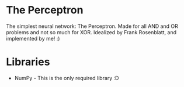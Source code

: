 # The Perceptron
The simplest neural network: The Perceptron.
Made for all AND and OR problems and not so much for XOR.
Idealized by Frank Rosenblatt, and implemented by me! :)

# Libraries
- NumPy - This is the only required library :D
